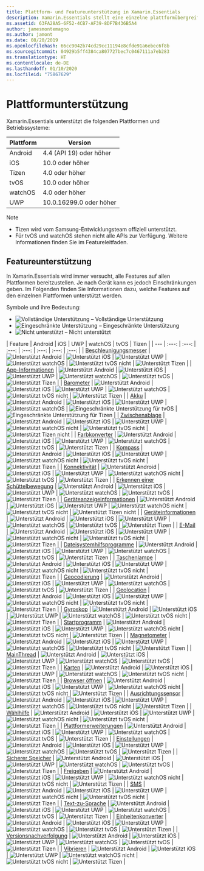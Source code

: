```yaml
---
title: Plattform- und Featureunterstützung in Xamarin.Essentials
description: Xamarin.Essentials stellt eine einzelne plattformübergreifende API bereit, die mit jeder iOS-, Android- und UWP-Anwendung kompatibel ist, auf die über freigegebenen Code zugegriffen werden kann, unabhängig davon, wie die Benutzeroberfläche erstellt wird.
ms.assetid: 63FA28A5-6F52-4CB7-AF39-8DF7B436B5A4
author: jamesmontemagno
ms.author: jamont
ms.date: 08/20/2019
ms.openlocfilehash: 66cc9042b74cd29cc11194e8cfde91a6ebec6f8b
ms.sourcegitcommit: 04929b5ff4384ca807727bec7c0467111a7eb283
ms.translationtype: HT
ms.contentlocale: de-DE
ms.lasthandoff: 01/10/2020
ms.locfileid: "75867629"
---
```

# <a name="platform-support"></a>Plattformunterstützung

Xamarin.Essentials unterstützt die folgenden Plattformen und Betriebssysteme:

| Plattform | Version |
| --- | --- |
| Android | 4.4 (API 19) oder höher |
| iOS |10.0 oder höher |
| Tizen | 4.0 oder höher |
| tvOS | 10.0 oder höher |
| watchOS | 4.0 oder höher |
| UWP | 10.0.16299.0 oder höher |

> [!NOTE]
>
> * Tizen wird vom Samsung-Entwicklungsteam offiziell unterstützt.
> * Für tvOS und watchOS stehen nicht alle APIs zur Verfügung. Weitere Informationen finden Sie im Featureleitfaden.

## <a name="feature-support"></a>Featureunterstützung

In Xamarin.Essentials wird immer versucht, alle Features auf allen Plattformen bereitzustellen. Je nach Gerät kann es jedoch Einschränkungen geben. Im Folgenden finden Sie Informationen dazu, welche Features auf den einzelnen Plattformen unterstützt werden.

Symbole und ihre Bedeutung:

* ![Vollständige Unterstützung](~/media/shared/yes.png "Vollständige Unterstützung") – Vollständige Unterstützung
* ![Eingeschränkte Unterstützung](~/media/shared/warn.png "Eingeschränkte Unterstützung") – Eingeschränkte Unterstützung
* ![Nicht unterstützt](~/media/shared/no.png "Nicht unterstützt") – Nicht unterstützt

| Feature | Android | iOS | UWP | watchOS | tvOS | Tizen |
| --- | :---: | :---: | :---: | :---: | :---: | :---: | :---: |
| [Beschleunigungsmesser](accelerometer.md?context=xamarin/xamarin-forms) | ![Unterstützt Android](~/media/shared/yes.png "Unterstützt Android") | ![Unterstützt iOS](~/media/shared/yes.png "Unterstützt iOS") | ![Unterstützt UWP](~/media/shared/yes.png "Unterstützt UWP") | ![Unterstützt watchOS](~/media/shared/yes.png "Unterstützt watchOS") | ![Unterstützt tvOS nicht](~/media/shared/no.png "Unterstützt tvOS nicht") | ![Unterstützt Tizen](~/media/shared/yes.png "Unterstützt Tizen") | 
| [App-Informationen](app-information.md?context=xamarin/xamarin-forms) | ![Unterstützt Android](~/media/shared/yes.png "Unterstützt Android") | ![Unterstützt iOS](~/media/shared/yes.png "Unterstützt iOS") | ![Unterstützt UWP](~/media/shared/yes.png "Unterstützt UWP") | ![Unterstützt watchOS](~/media/shared/yes.png "Unterstützt watchOS") | ![Unterstützt tvOS](~/media/shared/yes.png "Unterstützt tvOS") | ![Unterstützt Tizen](~/media/shared/yes.png "Unterstützt Tizen") | 
| [Barometer](barometer.md?context=xamarin/xamarin-forms) | ![Unterstützt Android](~/media/shared/yes.png "Unterstützt Android") | ![Unterstützt iOS](~/media/shared/yes.png "Unterstützt iOS") | ![Unterstützt UWP](~/media/shared/yes.png "Unterstützt UWP") | ![Unterstützt watchOS](~/media/shared/yes.png "Unterstützt watchOS") | ![Unterstützt tvOS nicht](~/media/shared/no.png "Unterstützt tvOS nicht") | ![Unterstützt Tizen](~/media/shared/yes.png "Unterstützt Tizen") | 
| [Akku](battery.md?context=xamarin/xamarin-forms) | ![Unterstützt Android](~/media/shared/yes.png "Unterstützt Android") | ![Unterstützt iOS](~/media/shared/yes.png "Unterstützt iOS") | ![Unterstützt UWP](~/media/shared/yes.png "Unterstützt UWP") | ![Unterstützt watchOS](~/media/shared/yes.png "Unterstützt watchOS") | ![Eingeschränkte Unterstützung für tvOS](~/media/shared/warn.png "Eingeschränkte Unterstützung für tvOS") | ![Eingeschränkte Unterstützung für Tizen](~/media/shared/warn.png "Eingeschränkte Unterstützung für Tizen") | 
| [Zwischenablage](clipboard.md?context=xamarin/xamarin-forms) | ![Unterstützt Android](~/media/shared/yes.png "Unterstützt Android") | ![Unterstützt iOS](~/media/shared/yes.png "Unterstützt iOS") | ![Unterstützt UWP](~/media/shared/yes.png "Unterstützt UWP") | ![Unterstützt watchOS nicht](~/media/shared/no.png "Unterstützt watchOS nicht") | ![Unterstützt tvOS nicht](~/media/shared/no.png "Unterstützt tvOS nicht") | ![Unterstützt Tizen nicht](~/media/shared/no.png "Unterstützt Tizen nicht") | 
| [Farbkonverter](color-converters.md?context=xamarin/xamarin-forms) | ![Unterstützt Android](~/media/shared/yes.png "Unterstützt Android") | ![Unterstützt iOS](~/media/shared/yes.png "Unterstützt iOS") | ![Unterstützt UWP](~/media/shared/yes.png "Unterstützt UWP") | ![Unterstützt watchOS](~/media/shared/yes.png "Unterstützt watchOS") | ![Unterstützt tvOS](~/media/shared/yes.png "Unterstützt tvOS") | ![Unterstützt Tizen](~/media/shared/yes.png "Unterstützt Tizen") | 
| [Kompass](compass.md?context=xamarin/xamarin-forms) | ![Unterstützt Android](~/media/shared/yes.png "Unterstützt Android") | ![Unterstützt iOS](~/media/shared/yes.png "Unterstützt iOS") | ![Unterstützt UWP](~/media/shared/yes.png "Unterstützt UWP") | ![Unterstützt watchOS nicht](~/media/shared/no.png "Unterstützt watchOS nicht") | ![Unterstützt tvOS nicht](~/media/shared/no.png "Unterstützt tvOS nicht") | ![Unterstützt Tizen](~/media/shared/yes.png "Unterstützt Tizen") | 
| [Konnektivität](connectivity.md?context=xamarin/xamarin-forms) | ![Unterstützt Android](~/media/shared/yes.png "Unterstützt Android") | ![Unterstützt iOS](~/media/shared/yes.png "Unterstützt iOS") | ![Unterstützt UWP](~/media/shared/yes.png "Unterstützt UWP") | ![Unterstützt watchOS nicht](~/media/shared/no.png "Unterstützt watchOS nicht") | ![Unterstützt tvOS](~/media/shared/yes.png "Unterstützt tvOS") | ![Unterstützt Tizen](~/media/shared/yes.png "Unterstützt Tizen") | 
| [Erkennen einer Schüttelbewegung](detect-shake.md?context=xamarin/xamarin-forms) | ![Unterstützt Android](~/media/shared/yes.png "Unterstützt Android") | ![Unterstützt iOS](~/media/shared/yes.png "Unterstützt iOS") | ![Unterstützt UWP](~/media/shared/yes.png "Unterstützt UWP") | ![Unterstützt watchOS](~/media/shared/yes.png "Unterstützt watchOS") | ![Unterstützt tvOS](~/media/shared/yes.png "Unterstützt tvOS") | ![Unterstützt Tizen](~/media/shared/yes.png "Unterstützt Tizen") | 
| [Geräteanzeigeinformationen](device-display.md?context=xamarin/xamarin-forms) | ![Unterstützt Android](~/media/shared/yes.png "Unterstützt Android") | ![Unterstützt iOS](~/media/shared/yes.png "Unterstützt iOS") | ![Unterstützt UWP](~/media/shared/yes.png "Unterstützt UWP") | ![Unterstützt watchOS nicht](~/media/shared/no.png "Unterstützt watchOS nicht") | ![Unterstützt tvOS nicht](~/media/shared/no.png "Unterstützt tvOS nicht") | ![Unterstützt Tizen nicht](~/media/shared/no.png "Unterstützt Tizen nicht") | 
| [Geräteinformationen](device-information.md?context=xamarin/xamarin-forms) | ![Unterstützt Android](~/media/shared/yes.png "Unterstützt Android") | ![Unterstützt iOS](~/media/shared/yes.png "Unterstützt iOS") | ![Unterstützt UWP](~/media/shared/yes.png "Unterstützt UWP") | ![Unterstützt watchOS](~/media/shared/yes.png "Unterstützt watchOS") | ![Unterstützt tvOS](~/media/shared/yes.png "Unterstützt tvOS") | ![Unterstützt Tizen](~/media/shared/yes.png "Unterstützt Tizen") | 
| [E-Mail](email.md?context=xamarin/xamarin-forms) | ![Unterstützt Android](~/media/shared/yes.png "Unterstützt Android") | ![Unterstützt iOS](~/media/shared/yes.png "Unterstützt iOS") | ![Unterstützt UWP](~/media/shared/yes.png "Unterstützt UWP") | ![Unterstützt watchOS nicht](~/media/shared/no.png "Unterstützt watchOS nicht") | ![Unterstützt tvOS nicht](~/media/shared/no.png "Unterstützt tvOS nicht") | ![Unterstützt Tizen](~/media/shared/yes.png "Unterstützt Tizen") | 
| [Dateisystemhilfsprogramme](file-system-helpers.md?context=xamarin/xamarin-forms) | ![Unterstützt Android](~/media/shared/yes.png "Unterstützt Android") | ![Unterstützt iOS](~/media/shared/yes.png "Unterstützt iOS") | ![Unterstützt UWP](~/media/shared/yes.png "Unterstützt UWP") | ![Unterstützt watchOS](~/media/shared/yes.png "Unterstützt watchOS") | ![Unterstützt tvOS](~/media/shared/yes.png "Unterstützt tvOS") | ![Unterstützt Tizen](~/media/shared/yes.png "Unterstützt Tizen") | 
| [Taschenlampe](flashlight.md?context=xamarin/xamarin-forms) | ![Unterstützt Android](~/media/shared/yes.png "Unterstützt Android") | ![Unterstützt iOS](~/media/shared/yes.png "Unterstützt iOS") | ![Unterstützt UWP](~/media/shared/yes.png "Unterstützt UWP") | ![Unterstützt watchOS nicht](~/media/shared/no.png "Unterstützt watchOS nicht") | ![Unterstützt tvOS nicht](~/media/shared/no.png "Unterstützt tvOS nicht") | ![Unterstützt Tizen](~/media/shared/yes.png "Unterstützt Tizen") | 
| [Geocodierung](geocoding.md?context=xamarin/xamarin-forms) | ![Unterstützt Android](~/media/shared/yes.png "Unterstützt Android") | ![Unterstützt iOS](~/media/shared/yes.png "Unterstützt iOS") | ![Unterstützt UWP](~/media/shared/yes.png "Unterstützt UWP") | ![Unterstützt watchOS](~/media/shared/yes.png "Unterstützt watchOS") | ![Unterstützt tvOS](~/media/shared/yes.png "Unterstützt tvOS") | ![Unterstützt Tizen](~/media/shared/yes.png "Unterstützt Tizen") | 
| [Geolocation](geolocation.md?context=xamarin/xamarin-forms) | ![Unterstützt Android](~/media/shared/yes.png "Unterstützt Android") | ![Unterstützt iOS](~/media/shared/yes.png "Unterstützt iOS") | ![Unterstützt UWP](~/media/shared/yes.png "Unterstützt UWP") | ![Unterstützt watchOS nicht](~/media/shared/no.png "Unterstützt watchOS nicht") | ![Unterstützt tvOS nicht](~/media/shared/no.png "Unterstützt tvOS nicht") | ![Unterstützt Tizen](~/media/shared/yes.png "Unterstützt Tizen") | 
| [Gyroskop](gyroscope.md?context=xamarin/xamarin-forms) | ![Unterstützt Android](~/media/shared/yes.png "Unterstützt Android") | ![Unterstützt iOS](~/media/shared/yes.png "Unterstützt iOS") | ![Unterstützt UWP](~/media/shared/yes.png "Unterstützt UWP") | ![Unterstützt watchOS](~/media/shared/yes.png "Unterstützt watchOS") | ![Unterstützt tvOS nicht](~/media/shared/no.png "Unterstützt tvOS nicht") | ![Unterstützt Tizen](~/media/shared/yes.png "Unterstützt Tizen") | 
| [Startprogramm](launcher.md?context=xamarin/xamarin-forms) | ![Unterstützt Android](~/media/shared/yes.png "Unterstützt Android") | ![Unterstützt iOS](~/media/shared/yes.png "Unterstützt iOS") | ![Unterstützt UWP](~/media/shared/yes.png "Unterstützt UWP") | ![Unterstützt watchOS nicht](~/media/shared/no.png "Unterstützt watchOS nicht") | ![Unterstützt tvOS nicht](~/media/shared/no.png "Unterstützt tvOS nicht") | ![Unterstützt Tizen](~/media/shared/yes.png "Unterstützt Tizen") | 
| [Magnetometer](magnetometer.md?context=xamarin/xamarin-forms) | ![Unterstützt Android](~/media/shared/yes.png "Unterstützt Android") | ![Unterstützt iOS](~/media/shared/yes.png "Unterstützt iOS") | ![Unterstützt UWP](~/media/shared/yes.png "Unterstützt UWP") | ![Unterstützt watchOS](~/media/shared/yes.png "Unterstützt watchOS") | ![Unterstützt tvOS nicht](~/media/shared/no.png "Unterstützt tvOS nicht") | ![Unterstützt Tizen](~/media/shared/yes.png "Unterstützt Tizen") | 
| [MainThread](main-thread.md?content=xamarin/xamarin-forms) | ![Unterstützt Android](~/media/shared/yes.png "Unterstützt Android") | ![Unterstützt iOS](~/media/shared/yes.png "Unterstützt iOS") | ![Unterstützt UWP](~/media/shared/yes.png "Unterstützt UWP") | ![Unterstützt watchOS](~/media/shared/yes.png "Unterstützt watchOS") | ![Unterstützt tvOS](~/media/shared/yes.png "Unterstützt tvOS") | ![Unterstützt Tizen](~/media/shared/yes.png "Unterstützt Tizen") | 
| [Karten](maps.md?content=xamarin/xamarin-forms) | ![Unterstützt Android](~/media/shared/yes.png "Unterstützt Android") | ![Unterstützt iOS](~/media/shared/yes.png "Unterstützt iOS") | ![Unterstützt UWP](~/media/shared/yes.png "Unterstützt UWP") | ![Unterstützt watchOS](~/media/shared/yes.png "Unterstützt watchOS") | ![Unterstützt tvOS nicht](~/media/shared/no.png "Unterstützt tvOS nicht") | ![Unterstützt Tizen](~/media/shared/yes.png "Unterstützt Tizen") | 
| [Browser öffnen](open-browser.md?context=xamarin/xamarin-forms) | ![Unterstützt Android](~/media/shared/yes.png "Unterstützt Android") | ![Unterstützt iOS](~/media/shared/yes.png "Unterstützt iOS") | ![Unterstützt UWP](~/media/shared/yes.png "Unterstützt UWP") | ![Unterstützt watchOS nicht](~/media/shared/no.png "Unterstützt watchOS nicht") | ![Unterstützt tvOS nicht](~/media/shared/no.png "Unterstützt tvOS nicht") | ![Unterstützt Tizen](~/media/shared/yes.png "Unterstützt Tizen") | 
| [Ausrichtungssensor](orientation-sensor.md?context=xamarin/xamarin-forms) | ![Unterstützt Android](~/media/shared/yes.png "Unterstützt Android") | ![Unterstützt iOS](~/media/shared/yes.png "Unterstützt iOS") | ![Unterstützt UWP](~/media/shared/yes.png "Unterstützt UWP") | ![Unterstützt watchOS](~/media/shared/yes.png "Unterstützt watchOS") | ![Unterstützt tvOS nicht](~/media/shared/no.png "Unterstützt tvOS nicht") | ![Unterstützt Tizen](~/media/shared/yes.png "Unterstützt Tizen") | 
| [Wählhilfe](phone-dialer.md?context=xamarin/xamarin-forms) | ![Unterstützt Android](~/media/shared/yes.png "Unterstützt Android") | ![Unterstützt iOS](~/media/shared/yes.png "Unterstützt iOS") | ![Unterstützt UWP](~/media/shared/yes.png "Unterstützt UWP") | ![Unterstützt watchOS nicht](~/media/shared/no.png "Unterstützt watchOS nicht") | ![Unterstützt tvOS nicht](~/media/shared/no.png "Unterstützt tvOS nicht") | ![Unterstützt Tizen](~/media/shared/yes.png "Unterstützt Tizen") | 
| [Plattformerweiterungen](platform-extensions.md?context=xamarin/xamarin-forms) | ![Unterstützt Android](~/media/shared/yes.png "Unterstützt Android") | ![Unterstützt iOS](~/media/shared/yes.png "Unterstützt iOS") | ![Unterstützt UWP](~/media/shared/yes.png "Unterstützt UWP") | ![Unterstützt watchOS](~/media/shared/yes.png "Unterstützt watchOS") | ![Unterstützt tvOS](~/media/shared/yes.png "Unterstützt tvOS") | ![Unterstützt Tizen](~/media/shared/yes.png "Unterstützt Tizen") | 
| [Einstellungen](preferences.md?context=xamarin/xamarin-forms) | ![Unterstützt Android](~/media/shared/yes.png "Unterstützt Android") | ![Unterstützt iOS](~/media/shared/yes.png "Unterstützt iOS") | ![Unterstützt UWP](~/media/shared/yes.png "Unterstützt UWP") | ![Unterstützt watchOS](~/media/shared/yes.png "Unterstützt watchOS") | ![Unterstützt tvOS](~/media/shared/yes.png "Unterstützt tvOS") | ![Unterstützt Tizen](~/media/shared/yes.png "Unterstützt Tizen") | 
| [Sicherer Speicher](secure-storage.md?context=xamarin/xamarin-forms) | ![Unterstützt Android](~/media/shared/yes.png "Unterstützt Android") | ![Unterstützt iOS](~/media/shared/yes.png "Unterstützt iOS") | ![Unterstützt UWP](~/media/shared/yes.png "Unterstützt UWP") | ![Unterstützt watchOS](~/media/shared/yes.png "Unterstützt watchOS") | ![Unterstützt tvOS](~/media/shared/yes.png "Unterstützt tvOS") | ![Unterstützt Tizen](~/media/shared/yes.png "Unterstützt Tizen") | 
| [Freigeben](share.md?context=xamarin/xamarin-forms) | ![Unterstützt Android](~/media/shared/yes.png "Unterstützt Android") | ![Unterstützt iOS](~/media/shared/yes.png "Unterstützt iOS") | ![Unterstützt UWP](~/media/shared/yes.png "Unterstützt UWP") | ![Unterstützt watchOS nicht](~/media/shared/no.png "Unterstützt watchOS nicht") | ![Unterstützt tvOS nicht](~/media/shared/no.png "Unterstützt tvOS nicht") | ![Unterstützt Tizen](~/media/shared/yes.png "Unterstützt Tizen") | 
| [SMS](sms.md?context=xamarin/xamarin-forms) | ![Unterstützt Android](~/media/shared/yes.png "Unterstützt Android") | ![Unterstützt iOS](~/media/shared/yes.png "Unterstützt iOS") | ![Unterstützt UWP](~/media/shared/yes.png "Unterstützt UWP") | ![Unterstützt watchOS nicht](~/media/shared/no.png "Unterstützt watchOS nicht") | ![Unterstützt tvOS nicht](~/media/shared/no.png "Unterstützt tvOS nicht") | ![Unterstützt Tizen](~/media/shared/yes.png "Unterstützt Tizen") | 
| [Text-zu-Sprache](text-to-speech.md?context=xamarin/xamarin-forms) | ![Unterstützt Android](~/media/shared/yes.png "Unterstützt Android") | ![Unterstützt iOS](~/media/shared/yes.png "Unterstützt iOS") | ![Unterstützt UWP](~/media/shared/yes.png "Unterstützt UWP") | ![Unterstützt watchOS](~/media/shared/yes.png "Unterstützt watchOS") | ![Unterstützt tvOS](~/media/shared/yes.png "Unterstützt tvOS") | ![Unterstützt Tizen](~/media/shared/yes.png "Unterstützt Tizen") | 
| [Einheitenkonverter](unit-converters.md?context=xamarin/xamarin-forms) | ![Unterstützt Android](~/media/shared/yes.png "Unterstützt Android") | ![Unterstützt iOS](~/media/shared/yes.png "Unterstützt iOS") | ![Unterstützt UWP](~/media/shared/yes.png "Unterstützt UWP") | ![Unterstützt watchOS](~/media/shared/yes.png "Unterstützt watchOS") | ![Unterstützt tvOS](~/media/shared/yes.png "Unterstützt tvOS") | ![Unterstützt Tizen](~/media/shared/yes.png "Unterstützt Tizen") | 
| [Versionsnachverfolgung](version-tracking.md?context=xamarin/xamarin-forms) | ![Unterstützt Android](~/media/shared/yes.png "Unterstützt Android") | ![Unterstützt iOS](~/media/shared/yes.png "Unterstützt iOS") | ![Unterstützt UWP](~/media/shared/yes.png "Unterstützt UWP") | ![Unterstützt watchOS](~/media/shared/yes.png "Unterstützt watchOS") | ![Unterstützt tvOS](~/media/shared/yes.png "Unterstützt tvOS") | ![Unterstützt Tizen](~/media/shared/yes.png "Unterstützt Tizen") | 
| [Vibrieren](vibrate.md?context=xamarin/xamarin-forms) | ![Unterstützt Android](~/media/shared/yes.png "Unterstützt Android") | ![Unterstützt iOS](~/media/shared/yes.png "Unterstützt iOS") | ![Unterstützt UWP](~/media/shared/yes.png "Unterstützt UWP") | ![Unterstützt watchOS nicht](~/media/shared/no.png "Unterstützt watchOS nicht") | ![Unterstützt tvOS nicht](~/media/shared/no.png "Unterstützt tvOS nicht") | ![Unterstützt Tizen](~/media/shared/yes.png "Unterstützt Tizen") |
